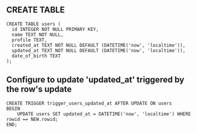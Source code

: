 ## CREATE TABLE
```
CREATE TABLE users (  
  id INTEGER NOT NULL PRIMARY KEY, 
  name TEXT NOT NULL, 
  profile TEXT, 
  created_at TEXT NOT NULL DEFAULT (DATETIME('now', 'localtime')), 
  updated_at TEXT NOT NULL DEFAULT (DATETIME('now', 'localtime')), 
  date_of_birth TEXT
);
```

## Configure to update 'updated_at' triggered by the row's update 
```
CREATE TRIGGER trigger_users_updated_at AFTER UPDATE ON users
BEGIN
    UPDATE users SET updated_at = DATETIME('now', 'localtime') WHERE rowid == NEW.rowid;
END;
```
